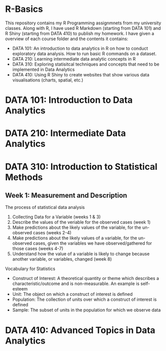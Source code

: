 # R-Basics

This repository contains my R Programming assignmnets from my university classes. Along with R, I have used R Markdown (starting from DATA 101) and R Shiny (starting from DATA 410) to publish my homework. I have given a overview of each course folder and the contents it contains:

* DATA 101: An introduction to data analytics in R on how to conduct exploratory data analysis. How to run basic R commands on a dataset.
* DATA 210: Learning intermediate data analytic concepts in R
* DATA 310: Exploring statisitcal techniques and concepts that need to be implemented in Data Analytics
* DATA 410: Using R Shiny to create websites that show various data visualisations (charts, spatial, etc.)

# DATA 101: Introduction to Data Analytics

# DATA 210: Intermediate Data Analytics

# DATA 310: Introduction to Statistical Methods

## Week 1: Measurement and Description

The process of statistical data analysis
1. Collecting Data for a Variable (weeks 1 & 3)
2. Describe the values of the veriable for the observed cases (week 1)
3. Make predictions about the likely values of the variable, for the un-observed cases (weeks 2-4)
4. Make predictions about the likely values of a variable, for the un-observed cases, given the variables we have observed/gathered for those cases (weeks 4-7)
5. Understand how the value of a variable is likely to change because another variable, or variables, changed (week 8)

Vocabulary for Statistics 
* Construct of Interest: A theoretical quantity or theme which describes a characteristic/outcome and is non-measurable. An example is self-esteem
* Unit: The object on which a construct of interest is defined
* Population: The collection of units over which a construct of interest is defined
* Sample: The subset of units in the population for which we observe data


# DATA 410: Advanced Topics in Data Analytics
